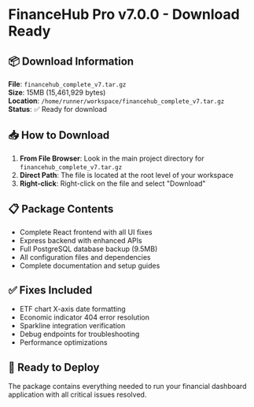 # FinanceHub Pro v7.0.0 - Download Ready

## 📦 Download Information

**File**: `financehub_complete_v7.tar.gz`  
**Size**: 15MB (15,461,929 bytes)  
**Location**: `/home/runner/workspace/financehub_complete_v7.tar.gz`  
**Status**: ✅ Ready for download

## 📥 How to Download

1. **From File Browser**: Look in the main project directory for `financehub_complete_v7.tar.gz`
2. **Direct Path**: The file is located at the root level of your workspace
3. **Right-click**: Right-click on the file and select "Download"

## 📋 Package Contents

- Complete React frontend with all UI fixes
- Express backend with enhanced APIs
- Full PostgreSQL database backup (9.5MB)
- All configuration files and dependencies
- Complete documentation and setup guides

## ✅ Fixes Included

- ETF chart X-axis date formatting
- Economic indicator 404 error resolution  
- Sparkline integration verification
- Debug endpoints for troubleshooting
- Performance optimizations

## 🚀 Ready to Deploy

The package contains everything needed to run your financial dashboard application with all critical issues resolved.